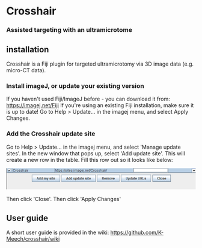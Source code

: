 # Crosshair
### Assisted targeting with an ultramicrotome

## installation
Crosshair is a Fiji plugin for targeted ultramicrotomy via 3D image data (e.g. micro-CT data).  

### Install imageJ, or update your existing version
If you haven't used Fiji/ImageJ before - you can download it from: https://imagej.net/Fiji
If you're using an existing Fiji installation, make sure it is up to date! 
Go to Help > Update... in the imagej menu, and select Apply Changes.

### Add the Crosshair update site
Go to Help > Update... in the imagej menu, and select 'Manage update sites'.
In the new window that pops up, select 'Add update site'. This will create a new row in the table.
Fill this row out so it looks like below:

<img src="https://github.com/K-Meech/crosshair/blob/master/images/updateSite.png" width="700">

Then click 'Close'. 
Then click 'Apply Changes'

## User guide

A short user guide is provided in the wiki:
https://github.com/K-Meech/crosshair/wiki
